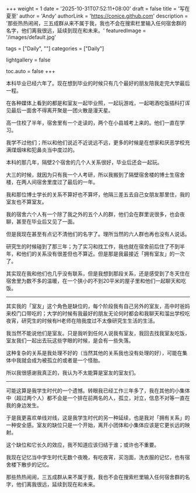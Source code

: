+++
weight = 1
date = '2025-10-31T07:52:11+08:00'
draft = false
title = '写在夏至'
author = 'Andy'
authorLink = 'https://conice.github.com'
description = '那些热热闹闹，三五成群从来不属于我，我也不会在搜索栏里输入任何宿舍群的名字，他们离我很远，延续到现在和未来。'
featuredImage = '/images/default.jpg'

tags = ["Daily", ""]
categories = ["Daily"]

lightgallery = false

toc.auto = false
+++

本科毕业已经六年了。现在想到毕业的时候只有几个最好的朋友陪我走完大学最后一程。

在各种媒体上看到的都是和室友一起毕业照，一起玩游戏，一起喝酒吃饭插科打诨见最后一面舍不得离开聚是一团火散是漫天星。

高一住校了半年，宿舍里有一个走读的，两个在小县城考上来的。他们一直在学习。

我学不过他们；所以和他们说近不近说远不远，更多的时候是在想家和厌恶学校充满煤烟味和犯鼻炎当中度过的。

本科的那几年，隔壁2个宿舍的几个人关系很好，毕业后还会一起玩。

大三的时候，就因为只有我一个人考研，所以我搬到了隔壁宿舍楼的博士生宿舍楼，在两人间宿舍里度过了最后的一年。

我和那位博士学长的关系不算好也不算坏，他隔三差五去自己女朋友那里住，我的室友也不算室友。

我的宿舍六个人有一个除了我之外的五个人的群，他们会在群里说很多，也会夜聊，甚至在毕业后又见了一面。

但是我现在甚至有点记不清他们的名字了。理所当然的六人群也再也没有人说话。

研究生的时候碰到了那三年；为了实习和找工作，我也就在宿舍前后住了不到半年，和他们的关系没有很差但也不算近。但是那是我最接近「拥有室友」的一次了。

其实现在我和他们也几乎没有联系，但是我想到那段关系，还是感受到了冬天住在宿舍里为数不多的温暖，在一个狭小的不到20平米的屋子里和他们一起聊天和吃饭。

---


其实我的「室友」这个角色是缺位的，每个阶段我有自己另外的室友，高中时爸妈来校门口带吃的；大学的时候有我最好的朋友无论何时都会和我聊天和溜出学校吃夜宵，研究生的时候有H老师在陪我度过不太像研究生生活的生活。

我当然不能说他们是室友。只是我听到任何人说我有室友，我回去找我室友吃饭，室友我们一起出去玩这些字眼的时候，是会有一些失落。

这种复杂的关系是我处理不好的（当然其他的关系我也没有处理的好），可能在集体中我就会成为被孤立的或者是一个怪胎。

所以我很感谢我真正的，我认为不太能算是室友的室友们。

---

可能这算是我学生时代的一个遗憾。转眼我已经工作三年多了，我在其他的小集体中（超过两个人）都不会是一个排在前两名的人，孤立，对立，信息不对等一直在我的身边发生。

于是我更喜欢单线对线，这是我学生时代的另一种延续，也是我对「拥有关系」的一种安全感。室友的缺位只是一个开始，离开小团体和小集体应该是它更长远的映射。

这个缺位和它长久的效应，我不知道应该归结于谁；或许也不重要。

我现在记忆当中学生时代无数个夜晚，有吃夜宵，买泡面，洗衣服的记忆，也有宿舍楼下散步的记忆。

那些热热闹闹，三五成群从来不属于我，我也不会在搜索栏里输入任何宿舍群的名字，他们离我很远，延续到现在和未来。 
